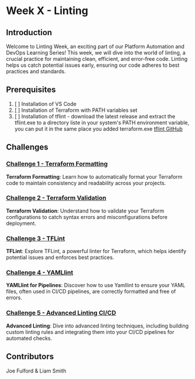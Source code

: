 # Week X - Linting

## Introduction

Welcome to Linting Week, an exciting part of our Platform Automation and DevOps Learning Series! This week, we will dive into the world of linting, a crucial practice for maintaining clean, efficient, and error-free code. Linting helps us catch potential issues early, ensuring our code adheres to best practices and standards.

## Prerequisites

1. [ ] Installation of VS Code
2. [ ] Installation of Terraform with PATH variables set
3. [ ] Installation of tflint - download the latest release and extract the tflint.exe to a directory liste in your system's PATH environment variable, you can put it in the same place you added terraform.exe [tflint GitHub](https://github.com/terraform-linters/tflint/releases)

## Challenges

### [Challenge 1 - Terraform Formatting](challenge1.md)

**Terraform Formatting**: Learn how to automatically format your Terraform code to maintain consistency and readability across your projects.

### [Challenge 2 - Terraform Validation](challenge2.md)

**Terraform Validation**: Understand how to validate your Terraform configurations to catch syntax errors and misconfigurations before deployment.

### [Challenge 3 - TFLint](challenge3.md)

**TFLint**: Explore TFLint, a powerful linter for Terraform, which helps identify potential issues and enforces best practices.

### [Challenge 4 - YAMLlint](challenge4.md)

**YAMLlint for Pipelines**: Discover how to use Yamllint to ensure your YAML files, often used in CI/CD pipelines, are correctly formatted and free of errors.

### [Challenge 5 - Advanced Linting CI/CD](challenge5.md)

**Advanced Linting**: Dive into advanced linting techniques, including building custom linting rules and integrating them into your CI/CD pipelines for automated checks.

## Contributors

Joe Fulford & Liam Smith
<!-- Add the names of contributors to this week's hack. -->